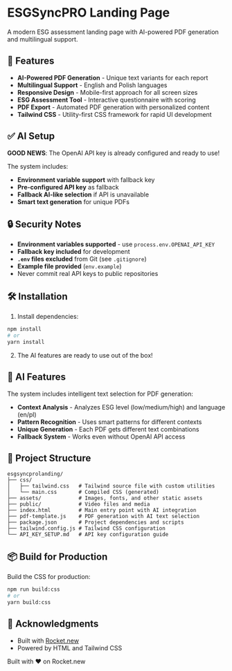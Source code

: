 # ESGSyncPRO Landing Page

A modern ESG assessment landing page with AI-powered PDF generation and multilingual support.

## 🚀 Features

- **AI-Powered PDF Generation** - Unique text variants for each report
- **Multilingual Support** - English and Polish languages
- **Responsive Design** - Mobile-first approach for all screen sizes
- **ESG Assessment Tool** - Interactive questionnaire with scoring
- **PDF Export** - Automated PDF generation with personalized content
- **Tailwind CSS** - Utility-first CSS framework for rapid UI development

## ✅ AI Setup

**GOOD NEWS**: The OpenAI API key is already configured and ready to use!

The system includes:
- **Environment variable support** with fallback key
- **Pre-configured API key** as fallback
- **Fallback AI-like selection** if API is unavailable
- **Smart text generation** for unique PDFs

## 🔒 Security Notes

- **Environment variables supported** - use `process.env.OPENAI_API_KEY`
- **Fallback key included** for development
- **`.env` files excluded** from Git (see `.gitignore`)
- **Example file provided** (`env.example`)
- Never commit real API keys to public repositories

## 🛠️ Installation

1. Install dependencies:
```bash
npm install
# or
yarn install
```

2. The AI features are ready to use out of the box!

## 🤖 AI Features

The system includes intelligent text selection for PDF generation:

- **Context Analysis** - Analyzes ESG level (low/medium/high) and language (en/pl)
- **Pattern Recognition** - Uses smart patterns for different contexts
- **Unique Generation** - Each PDF gets different text combinations
- **Fallback System** - Works even without OpenAI API access

## 📁 Project Structure

```
esgsyncprolanding/
├── css/
│   ├── tailwind.css   # Tailwind source file with custom utilities
│   └── main.css       # Compiled CSS (generated)
├── assets/            # Images, fonts, and other static assets
├── public/            # Video files and media
├── index.html         # Main entry point with AI integration
├── pdf-template.js    # PDF generation with AI text selection
├── package.json       # Project dependencies and scripts
├── tailwind.config.js # Tailwind CSS configuration
└── API_KEY_SETUP.md   # API key configuration guide
```

## 📦 Build for Production

Build the CSS for production:

```bash
npm run build:css
# or
yarn build:css
```
## 🙏 Acknowledgments

- Built with [Rocket.new](https://rocket.new)
- Powered by HTML and Tailwind CSS

Built with ❤️ on Rocket.new